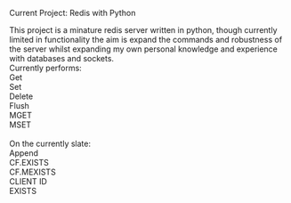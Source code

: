Current Project: Redis with Python

This project is a minature redis server written in python, though currently limited in functionality the aim is expand the commands and robustness of the server whilst expanding my own personal knowledge and experience with databases and sockets.
\
Currently performs: \
Get \
Set \
Delete \
Flush \
MGET \
MSET \
\
On the currently slate: \
Append \
CF.EXISTS \
CF.MEXISTS \
CLIENT ID \
EXISTS
